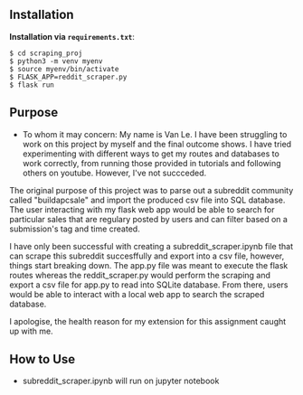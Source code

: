 ## Installation

**Installation via `requirements.txt`**:

```terminal
$ cd scraping_proj
$ python3 -m venv myenv
$ source myenv/bin/activate
$ FLASK_APP=reddit_scraper.py
$ flask run
```

## Purpose

* To whom it may concern:
My name is Van Le.  I have been struggling to work on this project by myself and the final outcome shows.  I have tried experimenting with different ways to get my routes and databases to work correctly, from running those provided in tutorials and following others on youtube.  However, I've not succceded.  

The original purpose of this project was to parse out a subreddit community called "buildapcsale" and import the produced csv file into SQL database.  The user interacting with my flask web app would be able to search for particular sales that are regulary posted by users and can filter based on a submission's tag and time created.

I have only been successful with creating a subreddit_scraper.ipynb file that can scrape this subreddit succesffully and export into a csv file, however, things start breaking down.  The app.py file was meant to execute the flask routes whereas the reddit_scraper.py would perform the scraping and export a csv file for app.py to read into SQLite database.  From there, users would be able to interact with a local web app to search the scraped database.

I apologise, the health reason for my extension for this assignment caught up with me.

## How to Use
* subreddit_scraper.ipynb will run on jupyter notebook

